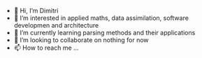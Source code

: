 - 👋 Hi, I’m Dimitri
- 👀 I’m interested in applied maths, data assimilation, software developmen and architecture
- 🌱 I’m currently learning parsing methods and their applications
- 💞️ I’m looking to collaborate on nothing for now
- 📫 How to reach me ...

<!---
This repository is a ✨ special ✨ repository because its `README.md` (this file) appears on your GitHub profile.
You can click the Preview link to take a look at your changes.
--->
